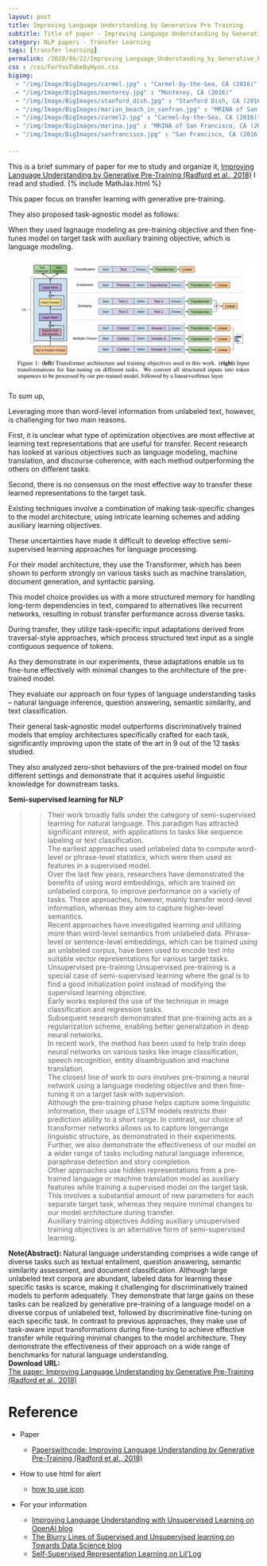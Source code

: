 ```yaml
---
layout: post
title: Improving Language Understanding by Generative Pre Training
subtitle: Title of paper - Improving Language Understanding by Generative Pre Training
category: NLP papers - Transfer Learning
tags: [transfer learning]
permalink: /2020/06/22/Improving_Language_Understanding_by_Generative_Pre-Training/
css : /css/ForYouTubeByHyun.css
bigimg: 
  - "/img/Image/BigImages/carmel.jpg" : "Carmel-by-the-Sea, CA (2016)"
  - "/img/Image/BigImages/monterey.jpg" : "Monterey, CA (2016)"
  - "/img/Image/BigImages/stanford_dish.jpg" : "Stanford Dish, CA (2016)"
  - "/img/Image/BigImages/marian_beach_in_sanfran.jpg" : "MRINA of San Francisco, CA (2016)"
  - "/img/Image/BigImages/carmel2.jpg" : "Carmel-by-the-Sea, CA (2016)"
  - "/img/Image/BigImages/marina.jpg" : "MRINA of San Francisco, CA (2016)"
  - "/img/Image/BigImages/sanfrancisco.jpg" : "San Francisco, CA (2016)"
  
---
```


This is a brief summary of paper for me to study and organize it, [Improving Language Understanding by Generative Pre-Training (Radford et al., 2018)](https://paperswithcode.com/paper/improving-language-understanding-by) I read and studied. 
{% include MathJax.html %}

This paper focus on transfer learning with generative pre-training. 

They also proposed task-agnostic model as follows:

When they used lagnauge modeling as pre-training objective and then fine-tunes model on target task with auxiliary training objective, which is language modeling.

![Radford et al., 2018](/img/Image/NaturalLanguageProcessing/NLPLabs/Paper_Investigation/Transfer_Learning/2020-06-22-Improving_Language_Understanding_by_Generative_Pre-Training/task-agnostic_model.PNG)

To sum up, 

Leveraging more than word-level information from unlabeled text, however, is challenging for two main reasons. 

First, it is unclear what type of optimization objectives are most effective at learning text representations that are useful for transfer. Recent research has looked at various objectives such as language modeling, machine translation, and discourse coherence, with each method outperforming the others on different tasks.

Second, there is no consensus on the most effective way to transfer these learned representations to the target task. 

Existing techniques involve a combination of making task-specific changes to the model architecture, using intricate learning schemes and adding auxiliary learning objectives. 

These uncertainties have made it difficult to develop effective semi-supervised learning approaches for language processing.

For their model architecture, they use the Transformer, which has been shown to perform strongly on various tasks such as machine translation, document generation, and syntactic parsing.

This model choice provides us with a more structured memory for handling long-term dependencies in text, compared to alternatives like recurrent networks, resulting in robust transfer performance across diverse tasks. 

During transfer, they utilize task-specific input adaptations derived from traversal-style approaches, which process structured text input as a single contiguous sequence of tokens.

As they demonstrate in our experiments, these adaptations enable us to fine-tune effectively with minimal changes to the architecture of the pre-trained model.

They evaluate our approach on four types of language understanding tasks – natural language inference, question answering, semantic similarity, and text classification. 

Their general task-agnostic model outperforms discriminatively trained models that employ architectures specifically crafted for each task, significantly improving upon the state of the art in 9 out of the 12 tasks studied. 

They also analyzed zero-shot behaviors of the pre-trained model on four different settings and demonstrate that it acquires useful linguistic knowledge for downstream tasks.

**Semi-supervised learning for NLP** 

>>Their work broadly falls under the category of semi-supervised learning for natural language. This paradigm has attracted significant interest, with applications to tasks like sequence labeling or text classification.   
>>The earliest approaches used unlabeled data to compute word-level or phrase-level statistics, which were then used as features in a supervised model.   
>>Over the last few years, researchers have demonstrated the benefits of using word embeddings, which are trained on unlabeled corpora, to improve performance on a variety of tasks. These approaches, however, mainly transfer word-level information, whereas they aim to capture higher-level semantics.    
>>Recent approaches have investigated learning and utilizing more than word-level semantics from unlabeled data. Phrase-level or sentence-level embeddings, which can be trained using an unlabeled corpus, have been used to encode text into suitable vector representations for various target tasks.  
>>Unsupervised pre-training Unsupervised pre-training is a special case of semi-supervised learning where the goal is to find a good initialization point instead of modifying the supervised learning objective.   
>>Early works explored the use of the technique in image classification and regression tasks.     
>>Subsequent research demonstrated that pre-training acts as a regularization scheme, enabling better generalization in deep neural networks.   
>>In recent work, the method has been used to help train deep neural networks on various tasks like image classification, speech recognition, entity disambiguation and machine translation.  
>>The closest line of work to ours involves pre-training a neural network using a language modeling objective and then fine-tuning it on a target task with supervision.  
>>Although the pre-training phase helps capture some linguistic information, their usage of LSTM models restricts their prediction ability to a short range. In contrast, our choice of transformer networks allows us to capture longerrange linguistic structure, as demonstrated in their experiments.  
>>Further, we also demonstrate the effectiveness of our model on a wider range of tasks including natural language inference, paraphrase detection and story completion.  
>>Other approaches use hidden representations from a pre-trained language or machine translation model as auxiliary features while training a supervised model on the target task.
>>This involves a substantial amount of new parameters for each separate target task, whereas they require minimal changes to our model architecture during transfer.   
>>Auxiliary training objectives Adding auxiliary unsupervised training objectives is an alternative form of semi-supervised learning.  

<div class="alert alert-info" role="alert"><i class="fa fa-info-circle"></i> <b>Note(Abstract): </b>
Natural language understanding comprises a wide range of diverse tasks such as textual entailment, question answering, semantic similarity assessment, and document classification. Although large unlabeled text corpora are abundant, labeled data for learning these specific tasks is scarce, making it challenging for discriminatively trained models to perform adequately. They demonstrate that large gains on these tasks can be realized by generative pre-training of a language model on a diverse corpus of unlabeled text, followed by discriminative fine-tuning on each specific task. In contrast to previous approaches, they make use of task-aware input transformations during fine-tuning to achieve effective transfer while requiring minimal changes to the model architecture. They demonstrate the effectiveness of their approach on a wide range of benchmarks for natural language understanding.
</div>
    
<div class="alert alert-success" role="alert"><i class="fa fa-paperclip fa-lg"></i> <b>Download URL: </b><br>
  <a href="https://paperswithcode.com/paper/improving-language-understanding-by">The paper: Improving Language Understanding by Generative Pre-Training (Radford et al., 2018)</a>
</div>

# Reference 

- Paper 
  - [Paperswithcode: Improving Language Understanding by Generative Pre-Training (Radford et al., 2018)](https://paperswithcode.com/paper/improving-language-understanding-by)
  
- How to use html for alert
  - [how to use icon](http://idratherbewriting.com/documentation-theme-jekyll/mydoc_icons.html)
    
- For your information
  - [Improving Language Understanding with Unsupervised Learning on OpenAI blog](https://openai.com/blog/language-unsupervised/)
  - [The Blurry Lines of Supervised and Unsupervised learning on Towards Data Science blog](https://towardsdatascience.com/the-blurry-lines-of-supervised-and-unsupervised-learning-b8a2aa04c8b0)
  - [Self-Supervised Representation Learning on Lil'Log](https://lilianweng.github.io/lil-log/2019/11/10/self-supervised-learning.html)































